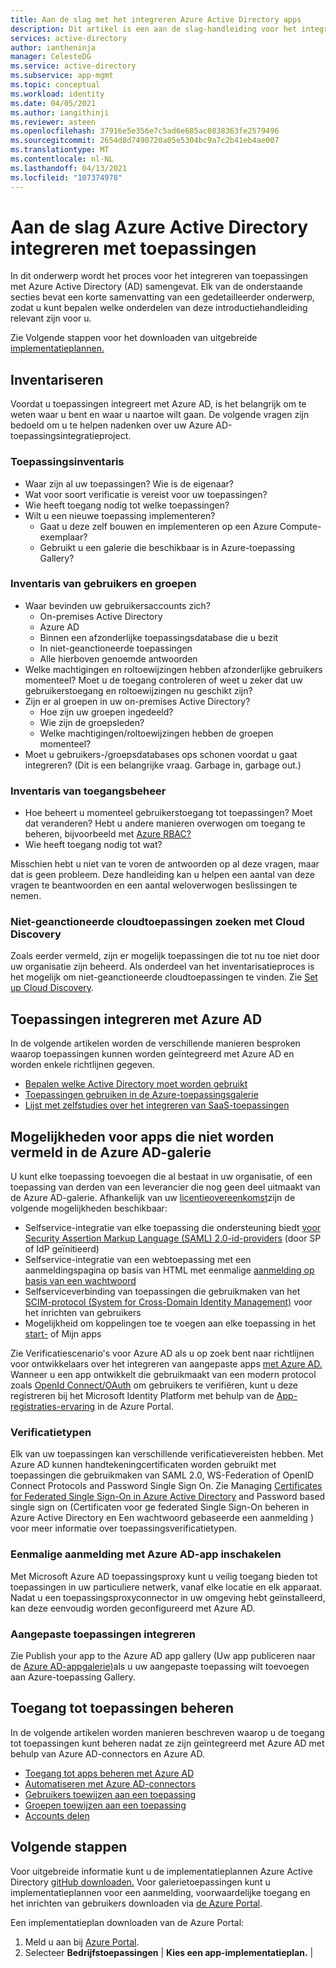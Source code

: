 ```yaml
---
title: Aan de slag met het integreren Azure Active Directory apps
description: Dit artikel is een aan de slag-handleiding voor het integreren van Azure Active Directory (AD) met on-premises toepassingen en cloudtoepassingen.
services: active-directory
author: iantheninja
manager: CelesteDG
ms.service: active-directory
ms.subservice: app-mgmt
ms.topic: conceptual
ms.workload: identity
ms.date: 04/05/2021
ms.author: iangithinji
ms.reviewer: asteen
ms.openlocfilehash: 37916e5e356e7c5ad6e685ac0838363fe2579496
ms.sourcegitcommit: 2654d8d7490720a05e5304bc9a7c2b41eb4ae007
ms.translationtype: MT
ms.contentlocale: nl-NL
ms.lasthandoff: 04/13/2021
ms.locfileid: "107374978"
---
```

# <a name="integrating-azure-active-directory-with-applications-getting-started-guide"></a>Aan de slag Azure Active Directory integreren met toepassingen

In dit onderwerp wordt het proces voor het integreren van toepassingen met Azure Active Directory (AD) samengevat. Elk van de onderstaande secties bevat een korte samenvatting van een gedetailleerder onderwerp, zodat u kunt bepalen welke onderdelen van deze introductiehandleiding relevant zijn voor u.

Zie Volgende stappen voor het downloaden van uitgebreide [implementatieplannen.](#next-steps)

## <a name="take-inventory"></a>Inventariseren
Voordat u toepassingen integreert met Azure AD, is het belangrijk om te weten waar u bent en waar u naartoe wilt gaan.  De volgende vragen zijn bedoeld om u te helpen nadenken over uw Azure AD-toepassingsintegratieproject.

### <a name="application-inventory"></a>Toepassingsinventaris
* Waar zijn al uw toepassingen? Wie is de eigenaar?
* Wat voor soort verificatie is vereist voor uw toepassingen?
* Wie heeft toegang nodig tot welke toepassingen?
* Wilt u een nieuwe toepassing implementeren?
  * Gaat u deze zelf bouwen en implementeren op een Azure Compute-exemplaar?
  * Gebruikt u een galerie die beschikbaar is in Azure-toepassing Gallery?

### <a name="user-and-group-inventory"></a>Inventaris van gebruikers en groepen
* Waar bevinden uw gebruikersaccounts zich?
  * On-premises Active Directory
  * Azure AD
  * Binnen een afzonderlijke toepassingsdatabase die u bezit
  * In niet-geanctioneerde toepassingen
  * Alle hierboven genoemde antwoorden
* Welke machtigingen en roltoewijzingen hebben afzonderlijke gebruikers momenteel? Moet u de toegang controleren of weet u zeker dat uw gebruikerstoegang en roltoewijzingen nu geschikt zijn?
* Zijn er al groepen in uw on-premises Active Directory?
  * Hoe zijn uw groepen ingedeeld?
  * Wie zijn de groepsleden?
  * Welke machtigingen/roltoewijzingen hebben de groepen momenteel?
* Moet u gebruikers-/groepsdatabases ops schonen voordat u gaat integreren?  (Dit is een belangrijke vraag. Garbage in, garbage out.)

### <a name="access-management-inventory"></a>Inventaris van toegangsbeheer
* Hoe beheert u momenteel gebruikerstoegang tot toepassingen? Moet dat veranderen?  Hebt u andere manieren overwogen om toegang te beheren, bijvoorbeeld met [Azure RBAC?](../../role-based-access-control/role-assignments-portal.md)
* Wie heeft toegang nodig tot wat?

Misschien hebt u niet van te voren de antwoorden op al deze vragen, maar dat is geen probleem.  Deze handleiding kan u helpen een aantal van deze vragen te beantwoorden en een aantal weloverwogen beslissingen te nemen.

### <a name="find-unsanctioned-cloud-applications-with-cloud-discovery"></a>Niet-geanctioneerde cloudtoepassingen zoeken met Cloud Discovery

Zoals eerder vermeld, zijn er mogelijk toepassingen die tot nu toe niet door uw organisatie zijn beheerd.  Als onderdeel van het inventarisatieproces is het mogelijk om niet-geanctioneerde cloudtoepassingen te vinden. Zie [Set up Cloud Discovery](/cloud-app-security/set-up-cloud-discovery).

## <a name="integrating-applications-with-azure-ad"></a>Toepassingen integreren met Azure AD
In de volgende artikelen worden de verschillende manieren besproken waarop toepassingen kunnen worden geïntegreerd met Azure AD en worden enkele richtlijnen gegeven.

* [Bepalen welke Active Directory moet worden gebruikt](../fundamentals/active-directory-whatis.md)
* [Toepassingen gebruiken in de Azure-toepassingsgalerie](what-is-single-sign-on.md)
* [Lijst met zelfstudies over het integreren van SaaS-toepassingen](../saas-apps/tutorial-list.md)

## <a name="capabilities-for-apps-not-listed-in-the-azure-ad-gallery"></a>Mogelijkheden voor apps die niet worden vermeld in de Azure AD-galerie

U kunt elke toepassing toevoegen die al bestaat in uw organisatie, of een toepassing van derden van een leverancier die nog geen deel uitmaakt van de Azure AD-galerie. Afhankelijk van uw [licentieovereenkomst](https://azure.microsoft.com/pricing/details/active-directory/)zijn de volgende mogelijkheden beschikbaar:

- Selfservice-integratie van elke toepassing die ondersteuning biedt [voor Security Assertion Markup Language (SAML) 2.0-id-providers](https://wikipedia.org/wiki/SAML_2.0) (door SP of IdP geïnitieerd)
- Selfservice-integratie van een webtoepassing met een aanmeldingspagina op basis van HTML met eenmalige [aanmelding op basis van een wachtwoord](sso-options.md#password-based-sso)
- Selfserviceverbinding van toepassingen die gebruikmaken van het [SCIM-protocol (System for Cross-Domain Identity Management)](../app-provisioning/use-scim-to-provision-users-and-groups.md) voor het inrichten van gebruikers
- Mogelijkheid om koppelingen toe te voegen aan elke toepassing [](https://myapplications.microsoft.com/) in het [start-](https://support.microsoft.com/office/meet-the-microsoft-365-app-launcher-79f12104-6fed-442f-96a0-eb089a3f476a) of Mijn apps

Zie Verificatiescenario's voor Azure AD als u op zoek bent naar richtlijnen voor ontwikkelaars over het integreren van aangepaste apps [met Azure AD.](../develop/authentication-vs-authorization.md) Wanneer u een app ontwikkelt die gebruikmaakt van een modern protocol zoals [OpenId Connect/OAuth](../develop/active-directory-v2-protocols.md) om gebruikers te verifiëren, kunt u deze registreren bij het Microsoft Identity Platform met behulp van de [App-registraties-ervaring](../develop/quickstart-register-app.md) in de Azure Portal.

### <a name="authentication-types"></a>Verificatietypen
Elk van uw toepassingen kan verschillende verificatievereisten hebben. Met Azure AD kunnen handtekeningcertificaten worden gebruikt met toepassingen die gebruikmaken van SAML 2.0, WS-Federation of OpenID Connect Protocols and Password Single Sign On. Zie Managing [Certificates for Federated Single Sign-On in Azure Active Directory](manage-certificates-for-federated-single-sign-on.md) and Password based single sign on (Certificaten voor ge federated Single Sign-On beheren in Azure Active Directory en Een wachtwoord gebaseerde een aanmelding ) voor meer informatie over toepassingsverificatietypen. [](what-is-single-sign-on.md)

### <a name="enabling-sso-with-azure-ad-app-proxy"></a>Eenmalige aanmelding met Azure AD-app inschakelen
Met Microsoft Azure AD toepassingsproxy kunt u veilig toegang bieden tot toepassingen in uw particuliere netwerk, vanaf elke locatie en elk apparaat. Nadat u een toepassingsproxyconnector in uw omgeving hebt geïnstalleerd, kan deze eenvoudig worden geconfigureerd met Azure AD.

### <a name="integrating-custom-applications"></a>Aangepaste toepassingen integreren
Zie Publish your app to the Azure AD app gallery (Uw app publiceren naar de [Azure AD-appgalerie)](../develop/v2-howto-app-gallery-listing.md)als u uw aangepaste toepassing wilt toevoegen aan Azure-toepassing Gallery.

## <a name="managing-access-to-applications"></a>Toegang tot toepassingen beheren
In de volgende artikelen worden manieren beschreven waarop u de toegang tot toepassingen kunt beheren nadat ze zijn geïntegreerd met Azure AD met behulp van Azure AD-connectors en Azure AD.

* [Toegang tot apps beheren met Azure AD](what-is-access-management.md)
* [Automatiseren met Azure AD-connectors](../app-provisioning/user-provisioning.md)
* [Gebruikers toewijzen aan een toepassing](./assign-user-or-group-access-portal.md)
* [Groepen toewijzen aan een toepassing](./assign-user-or-group-access-portal.md)
* [Accounts delen](../enterprise-users/users-sharing-accounts.md)

## <a name="next-steps"></a>Volgende stappen
Voor uitgebreide informatie kunt u de implementatieplannen Azure Active Directory [gitHub downloaden.](../fundamentals/active-directory-deployment-plans.md) Voor galerietoepassingen kunt u implementatieplannen voor een aanmelding, voorwaardelijke toegang en het inrichten van gebruikers downloaden via [de Azure Portal](https://portal.azure.com).

Een implementatieplan downloaden van de Azure Portal:

1. Meld u aan bij [Azure Portal](https://portal.azure.com).
2. Selecteer **Bedrijfstoepassingen**  |  **Kies een app-implementatieplan.**  |  
